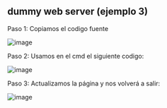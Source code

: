## dummy web server (ejemplo 3)

Paso 1: Copiamos el codigo fuente

![image](https://github.com/ElAnotio/SRI-ASIR2/assets/122453991/cafd7cf2-40b4-4f4e-9496-f9977e4cbec5)

Paso 2: Usamos en el cmd el siguiente codigo:

![image](https://github.com/ElAnotio/SRI-ASIR2/assets/122453991/d2c75465-cad9-40cc-a967-4a50dc4a59b0)

Paso 3: Actualizamos la página y nos volverá a salir:

![image](https://github.com/ElAnotio/SRI-ASIR2/assets/122453991/065eec04-8a59-41b3-9918-0902429a2093)
